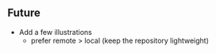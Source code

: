 ## Future
  - Add a few illustrations
    - prefer remote > local (keep the repository lightweight)
